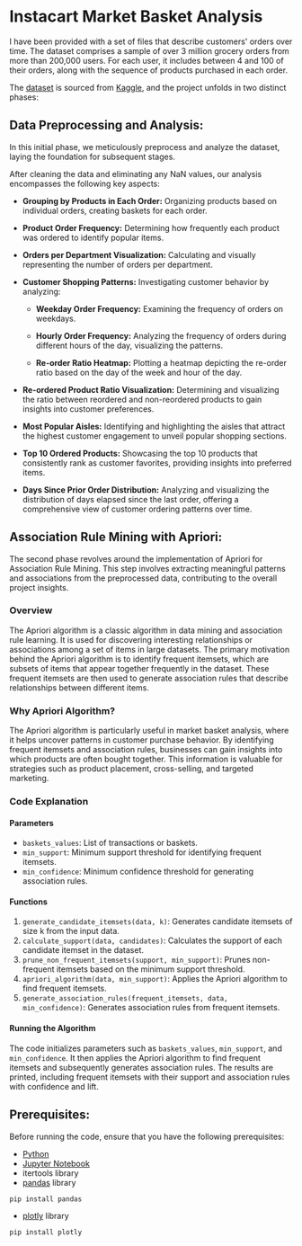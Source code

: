 #  Instacart Market Basket Analysis

I have been provided with a set of files that describe customers' orders over time. The dataset comprises a sample of over 3 million grocery orders from more than 200,000 users. For each user, it includes between 4 and 100 of their orders, along with the sequence of products purchased in each order.

The [dataset](https://www.kaggle.com/competitions/instacart-market-basket-analysis/data) is sourced from [Kaggle](https://www.kaggle.com/), and the project unfolds in two distinct phases:

## Data Preprocessing and Analysis:
In this initial phase, we meticulously preprocess and analyze the dataset, laying the foundation for subsequent stages.

After cleaning the data and eliminating any NaN values, our analysis encompasses the following key aspects:

- **Grouping by Products in Each Order:** Organizing products based on individual orders, creating baskets for each order.

- **Product Order Frequency:** Determining how frequently each product was ordered to identify popular items.

- **Orders per Department Visualization:** Calculating and visually representing the number of orders per department.

- **Customer Shopping Patterns:** Investigating customer behavior by analyzing:
    - **Weekday Order Frequency:** Examining the frequency of orders on weekdays.

    - **Hourly Order Frequency:** Analyzing the frequency of orders during different hours of the day, visualizing the patterns.

    - **Re-order Ratio Heatmap:** Plotting a heatmap depicting the re-order ratio based on the day of the week and hour of the day.

- **Re-ordered Product Ratio Visualization:** Determining and visualizing the ratio between reordered and non-reordered products to gain insights into customer preferences.

- **Most Popular Aisles:** Identifying and highlighting the aisles that attract the highest customer engagement to unveil popular shopping sections.

- **Top 10 Ordered Products:** Showcasing the top 10 products that consistently rank as customer favorites, providing insights into preferred items.

- **Days Since Prior Order Distribution:** Analyzing and visualizing the distribution of days elapsed since the last order, offering a comprehensive view of customer ordering patterns over time.

## Association Rule Mining with Apriori:
The second phase revolves around the implementation of Apriori for Association Rule Mining. This step involves extracting meaningful patterns and associations from the preprocessed data, contributing to the overall project insights.

### Overview
The Apriori algorithm is a classic algorithm in data mining and association rule learning. It is used for discovering interesting relationships or associations among a set of items in large datasets. The primary motivation behind the Apriori algorithm is to identify frequent itemsets, which are subsets of items that appear together frequently in the dataset. These frequent itemsets are then used to generate association rules that describe relationships between different items.

### Why Apriori Algorithm?
The Apriori algorithm is particularly useful in market basket analysis, where it helps uncover patterns in customer purchase behavior. By identifying frequent itemsets and association rules, businesses can gain insights into which products are often bought together. This information is valuable for strategies such as product placement, cross-selling, and targeted marketing.

### Code Explanation

#### Parameters
- `baskets_values`: List of transactions or baskets.
- `min_support`: Minimum support threshold for identifying frequent itemsets.
- `min_confidence`: Minimum confidence threshold for generating association rules.

#### Functions
1. `generate_candidate_itemsets(data, k)`: Generates candidate itemsets of size k from the input data.
2. `calculate_support(data, candidates)`: Calculates the support of each candidate itemset in the dataset.
3. `prune_non_frequent_itemsets(support, min_support)`: Prunes non-frequent itemsets based on the minimum support threshold.
4. `apriori_algorithm(data, min_support)`: Applies the Apriori algorithm to find frequent itemsets.
5. `generate_association_rules(frequent_itemsets, data, min_confidence)`: Generates association rules from frequent itemsets.

#### Running the Algorithm
The code initializes parameters such as `baskets_values`, `min_support`, and `min_confidence`. It then applies the Apriori algorithm to find frequent itemsets and subsequently generates association rules. The results are printed, including frequent itemsets with their support and association rules with confidence and lift.






## Prerequisites:
Before running the code, ensure that you have the following prerequisites:

- [Python](https://www.python.org/)
- [Jupyter Notebook](https://jupyter.org/)
- itertools library
- [pandas](https://pandas.pydata.org/) library
```bash
pip install pandas
```
- [plotly](https://plotly.com/) library
```bash
pip install plotly
```
